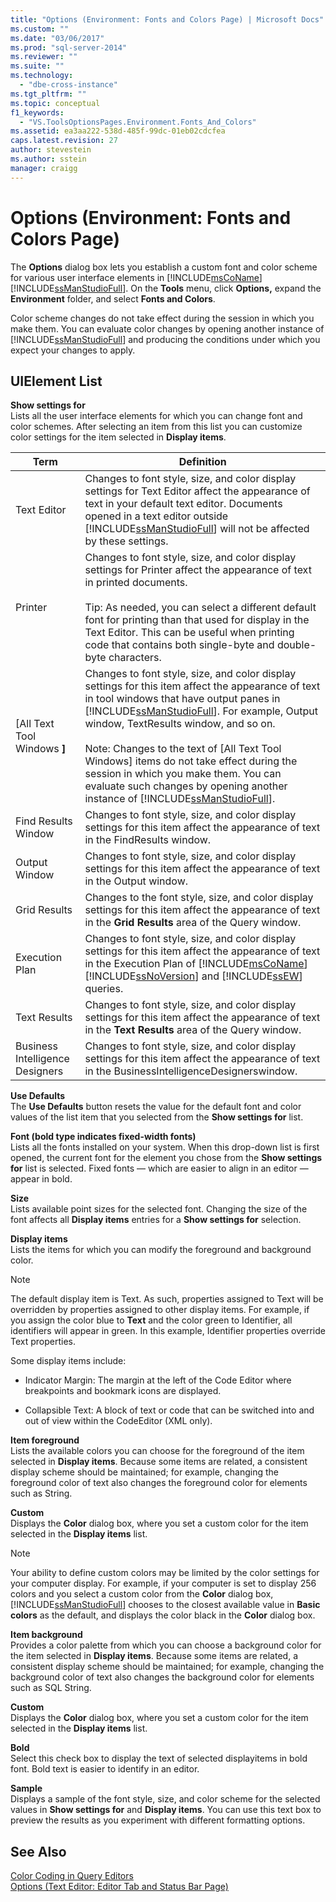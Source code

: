 ```yaml
---
title: "Options (Environment: Fonts and Colors Page) | Microsoft Docs"
ms.custom: ""
ms.date: "03/06/2017"
ms.prod: "sql-server-2014"
ms.reviewer: ""
ms.suite: ""
ms.technology: 
  - "dbe-cross-instance"
ms.tgt_pltfrm: ""
ms.topic: conceptual
f1_keywords: 
  - "VS.ToolsOptionsPages.Environment.Fonts_And_Colors"
ms.assetid: ea3aa222-538d-485f-99dc-01eb02cdcfea
caps.latest.revision: 27
author: stevestein
ms.author: sstein
manager: craigg
---
```

# Options (Environment: Fonts and Colors Page)
  The **Options** dialog box lets you establish a custom font and color scheme for various user interface elements in [!INCLUDE[msCoName](../../includes/msconame-md.md)] [!INCLUDE[ssManStudioFull](../../includes/ssmanstudiofull-md.md)]. On the **Tools** menu, click **Options,** expand the **Environment** folder, and select **Fonts and Colors**.  
  
 Color scheme changes do not take effect during the session in which you make them. You can evaluate color changes by opening another instance of [!INCLUDE[ssManStudioFull](../../includes/ssmanstudiofull-md.md)] and producing the conditions under which you expect your changes to apply.  
  
## UIElement List  
 **Show settings for**  
 Lists all the user interface elements for which you can change font and color schemes. After selecting an item from this list you can customize color settings for the item selected in **Display items**.  
  
|Term|Definition|  
|----------|----------------|  
|Text Editor|Changes to font style, size, and color display settings for Text Editor affect the appearance of text in your default text editor. Documents opened in a text editor outside [!INCLUDE[ssManStudioFull](../../includes/ssmanstudiofull-md.md)] will not be affected by these settings.|  
|Printer|Changes to font style, size, and color display settings for Printer affect the appearance of text in printed documents.<br /><br /> Tip: As needed, you can select a different default font for printing than that used for display in the Text Editor. This can be useful when printing code that contains both single-byte and double-byte characters.|  
|[All Text Tool Windows **]**|Changes to font style, size, and color display settings for this item affect the appearance of text in tool windows that have output panes in [!INCLUDE[ssManStudioFull](../../includes/ssmanstudiofull-md.md)]. For example, Output window, TextResults window, and so on.<br /><br /> Note: Changes to the text of [All Text Tool Windows] items do not take effect during the session in which you make them. You can evaluate such changes by opening another instance of [!INCLUDE[ssManStudioFull](../../includes/ssmanstudiofull-md.md)].|  
|Find Results Window|Changes to font style, size, and color display settings for this item affect the appearance of text in the FindResults window.|  
|Output Window|Changes to font style, size, and color display settings for this item affect the appearance of text in the Output window.|  
|Grid Results|Changes to the font style, size, and color display settings for this item affect the appearance of text in the **Grid Results** area of the Query window.|  
|Execution Plan|Changes to font style, size, and color display settings for this item affect the appearance of text in the Execution Plan of [!INCLUDE[msCoName](../../includes/msconame-md.md)] [!INCLUDE[ssNoVersion](../../includes/ssnoversion-md.md)] and [!INCLUDE[ssEW](../../includes/ssew-md.md)] queries.|  
|Text Results|Changes to font style, size, and color display settings for this item affect the appearance of text in the **Text Results** area of the Query window.|  
|Business Intelligence Designers|Changes to font style, size, and color display settings for this item affect the appearance of text in the BusinessIntelligenceDesignerswindow.|  
  
 **Use Defaults**  
 The **Use Defaults** button resets the value for the default font and color values of the list item that you selected from the **Show settings for** list.  
  
 **Font (bold type indicates fixed-width fonts)**  
 Lists all the fonts installed on your system. When this drop-down list is first opened, the current font for the element you chose from the **Show settings for** list is selected. Fixed fonts — which are easier to align in an editor — appear in bold.  
  
 **Size**  
 Lists available point sizes for the selected font. Changing the size of the font affects all **Display items** entries for a **Show settings for** selection.  
  
 **Display items**  
 Lists the items for which you can modify the foreground and background color.  
  
> [!NOTE]  
>  The default display item is Text. As such, properties assigned to Text will be overridden by properties assigned to other display items. For example, if you assign the color blue to **Text** and the color green to Identifier, all identifiers will appear in green. In this example, Identifier properties override Text properties.  
  
 Some display items include:  
  
-   Indicator Margin: The margin at the left of the Code Editor where breakpoints and bookmark icons are displayed.  
  
-   Collapsible Text: A block of text or code that can be switched into and out of view within the CodeEditor (XML only).  
  
 **Item foreground**  
 Lists the available colors you can choose for the foreground of the item selected in **Display items**. Because some items are related, a consistent display scheme should be maintained; for example, changing the foreground color of text also changes the foreground color for elements such as String.  
  
 **Custom**  
 Displays the **Color** dialog box, where you set a custom color for the item selected in the **Display items** list.  
  
> [!NOTE]  
>  Your ability to define custom colors may be limited by the color settings for your computer display. For example, if your computer is set to display 256 colors and you select a custom color from the **Color** dialog box, [!INCLUDE[ssManStudioFull](../../includes/ssmanstudiofull-md.md)] chooses to the closest available value in **Basic colors** as the default, and displays the color black in the **Color** dialog box.  
  
 **Item background**  
 Provides a color palette from which you can choose a background color for the item selected in **Display items**. Because some items are related, a consistent display scheme should be maintained; for example, changing the background color of text also changes the background color for elements such as SQL String.  
  
 **Custom**  
 Displays the **Color** dialog box, where you set a custom color for the item selected in the **Display items** list.  
  
 **Bold**  
 Select this check box to display the text of selected displayitems in bold font. Bold text is easier to identify in an editor.  
  
 **Sample**  
 Displays a sample of the font style, size, and color scheme for the selected values in **Show settings for** and **Display items**. You can use this text box to preview the results as you experiment with different formatting options.  
  
## See Also  
 [Color Coding in Query Editors](../../relational-databases/scripting/color-coding-in-query-editors.md)   
 [Options &#40;Text Editor: Editor Tab and Status Bar Page&#41;](../../database-engine/options-text-editor-editor-tab-and-status-bar-page.md)  
  
  
